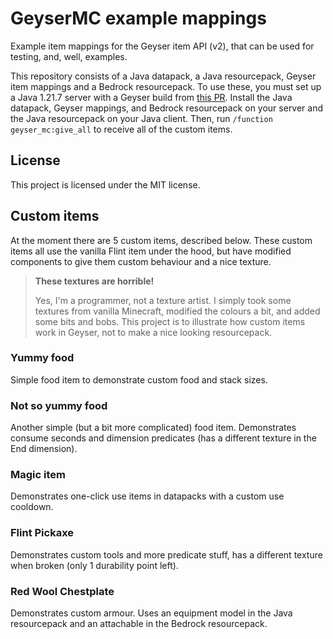 # GeyserMC example mappings

Example item mappings for the Geyser item API (v2), that can be used for testing, and, well, examples. 

This repository consists of a Java datapack, a Java resourcepack, Geyser item mappings and a Bedrock resourcepack. To use these, you must set up a Java 1.21.7 server with a Geyser build from [this PR](https://github.com/GeyserMC/Geyser/pull/5189). Install the Java datapack, Geyser mappings, and Bedrock resourcepack on your server and the Java resourcepack on your Java client. Then, run `/function geyser_mc:give_all` to receive all of the custom items.

## License

This project is licensed under the MIT license.

## Custom items

At the moment there are 5 custom items, described below. These custom items all use the vanilla Flint item under the hood, but have modified components to give them custom behaviour and a nice texture.

> **These textures are horrible!**
> 
> Yes, I'm a programmer, not a texture artist. I simply took some textures from vanilla Minecraft, modified the colours a bit, and added some bits and bobs. This project is to illustrate how custom items work in Geyser, not to make a nice looking resourcepack.

### Yummy food

Simple food item to demonstrate custom food and stack sizes.

### Not so yummy food

Another simple (but a bit more complicated) food item. Demonstrates consume seconds and dimension predicates (has a different texture in the End dimension).

### Magic item

Demonstrates one-click use items in datapacks with a custom use cooldown.

### Flint Pickaxe

Demonstrates custom tools and more predicate stuff, has a different texture when broken (only 1 durability point left).

### Red Wool Chestplate

Demonstrates custom armour. Uses an equipment model in the Java resourcepack and an attachable in the Bedrock resourcepack.
